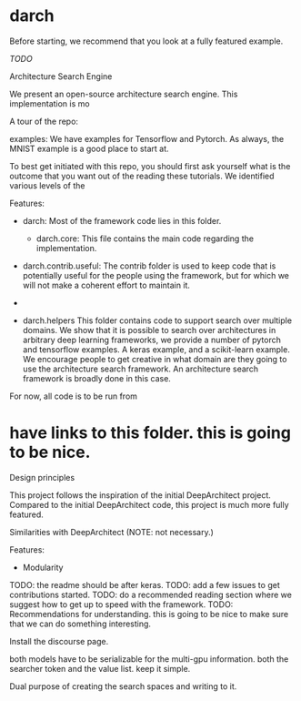 # darch






Before starting, we recommend that you look at a fully featured example.

*TODO*

Architecture Search Engine

We present an open-source architecture search engine.
This implementation is mo

A tour of the repo:



examples:
    We have examples for Tensorflow and Pytorch. As always, the MNIST example
    is a good place to start at.

To best get initiated with this repo, you should first ask yourself what is the
outcome that you want out of the reading these tutorials.
We identified various levels of the


Features:


* darch: Most of the framework code lies in this folder.
    * darch.core: This file contains the main code regarding the implementation.
* darch.contrib.useful: The contrib folder is used to keep code that is potentially useful
    for the people using the framework, but for which we will not make a coherent
    effort to maintain it.
*

* darch.helpers
This folder contains code to support search over multiple domains. We show that
it is possible to search over architectures in arbitrary deep learning frameworks,
we provide a number of pytorch and tensorflow examples. A keras example, and a
scikit-learn example.
We encourage people to get creative in what domain are they going to use
the architecture search framework.
An architecture search framework is broadly done in this case.

For now, all code is to be run from

# have links to this folder. this is going to be nice.


Design principles

This project follows the inspiration of the initial DeepArchitect project.
Compared to the initial DeepArchitect code, this project is much more fully
featured.

Similarities with DeepArchitect (NOTE: not necessary.)

Features:
* Modularity


TODO: the readme should be after keras.
TODO: add a few issues to get contributions started.
TODO: do a recommended reading section where we suggest how to get up to speed
with the framework.
TODO: Recommendations for understanding. this is going to be nice to make sure
that we can do something interesting.

Install the discourse page.

both models have to be serializable for the multi-gpu information. both the
searcher token and the value list. keep it simple.

Dual purpose of creating the search spaces and writing to it.